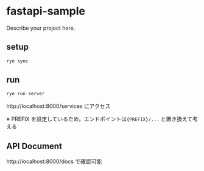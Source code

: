 # fastapi-sample

Describe your project here.

## setup

```sh
rye sync
```

## run

```sh
rye run server
```

http://localhost:8000/services にアクセス

※ PREFIX を設定しているため，エンドポイントは`{PREFIX}/...` と置き換えて考える

## API Document

http://localhost:8000/docs で確認可能

